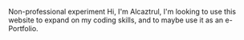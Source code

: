<!-- alcaztrul-website -->
Non-professional experiment
Hi, I'm Alcaztrul, I'm looking to use this website to expand on my coding skills, and to maybe use it as an e-Portfolio.
